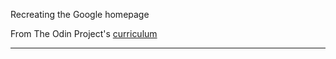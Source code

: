 Recreating the Google homepage

From The Odin Project's [curriculum](http://www.theodinproject.com/web-development-101/html-css)

***
